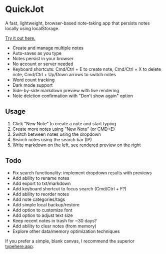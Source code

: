 # QuickJot

A fast, lightweight, browser-based note-taking app that persists notes locally using localStorage.

[Try it out here.](https://felipe-parodi.github.io/quickjot/)

- Create and manage multiple notes
- Auto-saves as you type
- Notes persist in your browser
- No account or server needed
- Keyboard shortcuts: Cmd/Ctrl + E to create note, Cmd/Ctrl + X to delete note, Cmd/Ctrl + Up/Down arrows to switch notes
- Word count tracking
- Dark mode support
- Side-by-side markdown preview with live rendering
- Note deletion confirmation with "Don't show again" option

## Usage
1. Click "New Note" to create a note and start typing
2. Create more notes using "New Note" (or CMD+E)
3. Switch between notes using the dropdown
4. Search notes using the search bar (IP)
5. Write markdown on the left, see rendered preview on the right

## Todo
- Fix search functionality: implement dropdown results with previews
- Add ability to rename notes
- Add export to txt/markdown
- Add keyboard shortcut to focus search (Cmd/Ctrl + F?)
- Add ability to reorder notes
- Add note categories/tags
- Add simple local backup/restore
- Add option to customize font
- Add option to adjust text size
- Keep recent notes in trash for ~30 days?
- Add ability to clear notes (from memory)
- Explore other data/memory optimization techniques

If you prefer a simple, blank canvas, I recommend the superior [typehere.app](https://typehere.app/).

